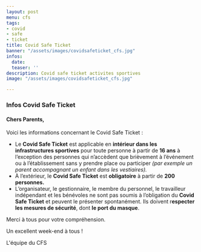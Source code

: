 ```yaml
---
layout: post
menu: cfs
tags:
- covid
- safe
- ticket
title: Covid Safe Ticket
banner: "/assets/images/covidsafeticket_cfs.jpg"
infos:
  date: 
  teaser: ''
description: Covid safe ticket activites sportives
image: "/assets/images/covidsafeticket_cfs.jpg"

---
```

### Infos Covid Safe Ticket

#### Chers Parents,

Voici les informations concernant le Covid Safe Ticket :

* Le **Covid Safe Ticket** est applicable en **intérieur dans les infrastructures sportives** pour toute personne à partir de **16 ans** à l’exception des personnes qui n’accèdent que brièvement à l’événement ou à l’établissement sans y prendre place ou participer _(par exemple un parent accompagnant un enfant dans les vestiaires)._
* À l’extérieur, le **Covid Safe Ticket** est **obligatoire** à partir de **200 personnes.**
* L’organisateur, le gestionnaire, le membre du personnel, le travailleur indépendant et les bénévoles ne sont pas soumis à l’obligation du **Covid Safe Ticket** et peuvent le présenter spontanément. Ils doivent r**especter les mesures de sécurité**, dont **le port du masque**.

Merci à tous pour votre compréhension.

Un excellent week-end à tous !

L'équipe du CFS